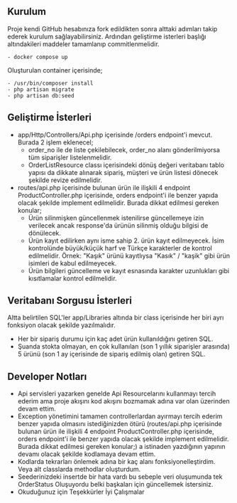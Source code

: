 ## Kurulum

Proje kendi GitHub hesabınıza fork edildikten sonra alttaki adımları takip ederek kurulum sağlayabilirsiniz. Ardından geliştirme isterleri başlığı altındakileri maddeler tamamlanıp commitlenmelidir. 

    - docker compose up

Oluşturulan container içerisinde;

    - /usr/bin/composer install
    - php artisan migrate
    - php artisan db:seed



## Geliştirme İsterleri

 
 - app/Http/Controllers/Api.php içerisinde /orders endpoint'i mevcut. Burada 2 işlem eklenecel;
   - order_no ile de liste çekilebilecek, order_no alanı gönderilmiyorsa tüm siparişler listelenmelidir.
   - OrderListResource classı içerisindeki dönüş değeri veritabanı tablo yapısı da dikkate alınarak sipariş, müşteri ve ürün listesi dönecek şekilde revize edilmelidir.
 - routes/api.php içerisinde bulunan ürün ile ilişkili 4 endpoint ProductController.php içerisinde, orders endpoint'i ile benzer yapıda olacak şekilde implement edilmelidir. Burada dikkat edilmesi gereken konular;
   - Ürün silinmişken güncellenmek istenilirse güncellemeye izin verilecek ancak response'da ürünün silinmiş olduğu bilgisi de dönülecek.
   - Ürün kayıt edilirken aynı isme sahip 2. ürün kayıt edilmeyecek. İsim kontrolünde büyük/küçük harf ve Türkçe karakterler de kontrol edilmelidir. Örnek: "Kaşık" ürünü kayıtlıysa "Kasık" / "kaşik" gibi ürün isimleri de kabul edilmeyecek.
   - Ürün bilgileri güncelleme ve kayıt esnasında karakter uzunlukları gibi kısıtlamalar kontrol edilmelidir.


## Veritabanı Sorgusu İsterleri

Altta belirtilen SQL'ler app/Libraries altında bir class içerisinde her biri ayrı fonksiyon olacak şekilde yazılmalıdır.

 - Her bir sipariş durumu için kaç adet ürün kullanıldığını getiren SQL. 
 - Şuanda stokta olmayan, en çok kullanılan (son 1 yıllık siparişler arasında) 5 ürünü (son 1 ay içerisinde de sipariş edilmiş olan) getiren SQL.  

 ## Developer Notları 
 - Api servisleri yazarken genelde Api Resourcelarını kullanmayı tercih ederim ama proje akışını kod akışını bozmamak adına var olan üzerinden devam ettim.
 - Exception yönetimini tamamen controllerlardan ayırmayı tercih ederim benzer yapıda olmasını istediğinizden ötürü (routes/api.php içerisinde bulunan ürün ile ilişkili 4 endpoint ProductController.php içerisinde, orders endpoint'i ile benzer yapıda olacak şekilde implement edilmelidir. Burada dikkat edilmesi gereken konular;) a istinaden yazdığının yapının devamı olacak şekilde kodlamaya devam ettim. 
 - Kodlarda tekrarları önlemek adına bir kaç alanı fonksiyonelleştirdim. Veya alt classlarda methodlar oluşturdum. 
 - Seederinizdeki insertde bir hata vardı bu sebeple veri oluşumunda tek OrderStatus Oluşuyordu belki başkaları için güncellemek istersiniz.
 - Okuduğunuz için Teşekkürler İyi Çalışmalar 
 